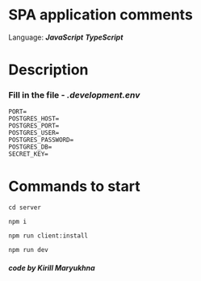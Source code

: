 # SPA application comments

Language: ***JavaScript*** ***TypeScript***

# Description
### Fill in the file - *.development.env*
```
PORT=
POSTGRES_HOST=
POSTGRES_PORT=
POSTGRES_USER=
POSTGRES_PASSWORD=
POSTGRES_DB=
SECRET_KEY=
```

# Commands to start
 ```
 cd server
 
 npm i
 
 npm run client:install
 
 npm run dev
```

#### *code by Kirill Maryukhna*
